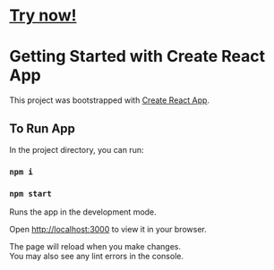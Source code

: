 # [Try now!](https://movie-blog232.netlify.app)

# Getting Started with Create React App

This project was bootstrapped with [Create React App](https://github.com/facebook/create-react-app).

## To Run App

In the project directory, you can run:

### `npm i`
### `npm start`

Runs the app in the development mode.

Open [http://localhost:3000](http://localhost:3000) to view it in your browser.

The page will reload when you make changes.\
You may also see any lint errors in the console.